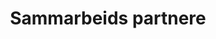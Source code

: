 ---
layout: bedrift/sammarbeids-partnere
title: Sammarbeids partnere
permalink: /bedrift/sammarbeids-partnere
nav: true
---